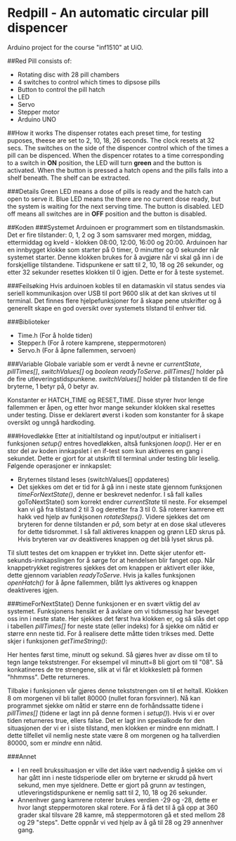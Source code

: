 # Redpill - An automatic circular pill dispencer
Arduino project for the course "inf1510" at UiO.

##Red Pill consists of:
- Rotating disc with 28 pill chambers
- 4 switches to control which times to dipsose pills
- Button to control the pill hatch
- LED
- Servo
- Stepper motor
- Arduino UNO

##How it works
The dispenser rotates each preset time, for testing puposes, theese are set to 2, 10, 18, 26 seconds. The clock resets at 32 secs. The switches on the side of the dispencer control which of the times a pill can be dispenced. When the dispencer rotates to a time corresponding to a switch in **ON** position, the LED will turn **green** and the button is activated. When the button is pressed a hatch opens and the pills falls into a shelf beneath. The shelf can be extracted.

###Details
Green LED means a dose of pills is ready and the hatch can open to serve it.
Blue LED means the there are no current dose ready, but the system is waiting for the next serving time. The button is disabled.
LED off means all switches are in **OFF** position and the button is disabled.

##Koden
###Systemet
Arduinoen er programmert som en tilstandsmaskin. Det er fire tilstander: 0, 1, 2 og 3 som samsvarer med morgen, middag, ettermiddag og kveld - klokken 08:00, 12:00, 16:00 og 20:00. Arduinoen har en innbygget klokke som starter på 0 timer, 0 minutter og 0 sekunder når systemet starter. Denne klokken brukes for å avgjøre når vi skal gå inn i de forskjellige tilstandene. Tidspunkene er satt til 2, 10, 18 og 26 sekunder, og etter 32 sekunder resettes klokken til 0 igjen. Dette er for å teste systemet.

###Feilsøking
Hvis arduinoen kobles til en datamaskin vil status sendes via seriell kommunikasjon over USB til port 9600 slik at det kan skrives ut til terminal. Det finnes flere hjelpefunksjoner for å skape pene utskrifter og å generellt skape en god oversikt over systemets tilstand til enhver tid.

###Biblioteker
- Time.h    (For å holde tiden)
- Stepper.h (For å rotere kamprene, steppermotoren)
- Servo.h   (For å åpne fallemmen, servoen)

###Variable
Globale variable som er verdt å nevne er *currentState*, *pillTimes[]*, *switchValues[]* og *boolean readyToServe*. *pillTimes[]* holder på de fire utleveringstidspunkene. *switchValues[]* holder på tilstanden til de fire bryterne, 1 betyr på, 0 betyr av.

Konstanter er HATCH_TIME og RESET_TIME. Disse styrer hvor lenge fallemmen er åpen, og etter hvor mange sekunder klokken skal resettes under testing. Disse er deklarert øverst i koden som konstanter for å skape oversikt og unngå hardkoding.

###Hovedløkke
Etter at initialtilstand og input/output er initialisert i funksjonen *setup()* entres hovedløkken, altså funksjonen *loop()*. Her er en stor del av koden innkapslet i en if-test som kun aktiveres en gang i sekundet. Dette er gjort for at utskrift til terminal under testing blir leselig. Følgende operasjoner er innkapslet:
- Bryternes tilstand leses (switchValues[] oppdateres)
- Det sjekkes om det er tid for å gå inn i neste state gjennom funksjonen *timeForNextState()*, denne er beskrevet nedenfor. I så fall kalles goToNextState() som korrekt endrer *currentState* til neste. For eksempel kan vi gå fra tilstand 2 til 3 og deretter fra 3 til 0. Så roterer kamrene ett hakk ved hjelp av funkjsonen *rotateSteps()*. Videre sjekkes det om bryteren for denne tilstanden er *på*, som betyr at en dose skal utleveres for dette tidsrommet. I så fall aktiveres knappen og grønn LED skrus på. Hvis bryteren var *av* deaktiveres knappen og det blå lyset skrus på.

Til slutt testes det om knappen er trykket inn. Dette skjer utenfor ett-sekunds-innkapslingen for å sørge for at hendelsen blir fanget opp. Når knappetrykket registreres sjekkes det om knappen er aktivert eller ikke, dette gjennom variablen *readyToServe*. Hvis ja kalles funksjonen *openHatch()* for å åpne fallemmen, blått lys aktiveres og knappen deaktiveres igjen.

###timeForNextState()
Denne funksjonen er en svært viktig del av systemet. Funksjonens hensikt er å avklare om vi tidsmessig har beveget oss inn i neste state. Her sjekkes det først hva klokken er, og så slås det opp i tabellen *pillTimes[]* for neste state (eller indeks) for å sjekke om nåtid er større enn neste tid. For å realisere dette måtte tiden trikses med. Dette skjer i funksjonen *getTimeString()*:

Her hentes først time, minutt og sekund. Så gjøres hver av disse om til to tegn lange tekststrenger. For eksempel vil minutt=8 bli gjort om til "08". Så konkatineres de tre strengene, slik at vi får et klokkeslett på formen "hhmmss". Dette returneres.

Tilbake i funksjonen vår gjøres denne tekststrengen om til et heltall. Klokken 8 om morgenen vil bli tallet 80000 (nullet foran forsvinner). Nå kan programmet sjekke om nåtid er større enn de forhåndssatte tidene i *pillTimes[]* (tidene er lagt inn på denne formen i *setup()*). Hvis vi er over tiden returneres true, ellers false. Det er lagt inn spesialkode for den situasjonen der vi er i siste tilstand, men klokken er mindre enn midnatt. I dette tilfellet vil nemlig neste state være 8 om morgenen og ha tallverdien 80000, som er *mindre* enn nåtid.

###Annet
- I en reell brukssituasjon er ville det ikke vært nødvendig å sjekke om vi har gått inn i neste tidsperiode eller om bryterne er skrudd på hvert sekund, men mye sjeldnere. Dette er gjort på grunn av testingen, utleveringstidspunkene er nemlig satt til 2, 10, 18 og 26 sekunder.
- Annenhver gang kamrene roterer brukes verdien -29 og -28, dette er hvor langt steppermotoren skal rotere. For å få det til å gå opp at 360 grader skal tilsvare 28 kamre, må steppermotoren gå et sted mellom 28 og 29 "steps". Dette oppnår vi ved hjelp av å gå til 28 og 29 annenhver gang.